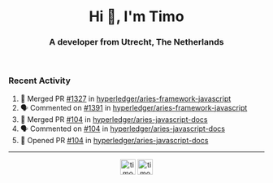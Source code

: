 <h1 align="center">Hi 👋, I'm Timo</h1>
<h3 align="center">A developer from Utrecht, The Netherlands</h3>
<br/>
<!-- https://github.com/rahuldkjain/github-profile-readme-generator --!>

<!--  <p align="left"><img src="https://github-readme-stats.vercel.app/api?username=timoglastra&show_icons=true&count_private=true&" alt="timoglastra" /></p> --!>

<!--
Github language stats
<p align="left"><img src="https://github-readme-stats.vercel.app/api/top-langs/?username=timoglastra&layout=compact" alt="timoglastra" /><p>
-->

<!-- Codestats language stats -->
<!-- <p align="left"><img src="https://codestats-readme.vercel.app/api/top-langs/?username=timoglastra&layout=compact&language_count=12" alt="timoglastra" /><p>    --!>
  
<h3>Recent Activity</h3>

<!--START_SECTION:activity-->
1. 🎉 Merged PR [#1327](https://github.com/hyperledger/aries-framework-javascript/pull/1327) in [hyperledger/aries-framework-javascript](https://github.com/hyperledger/aries-framework-javascript)
2. 🗣 Commented on [#1391](https://github.com/hyperledger/aries-framework-javascript/issues/1391) in [hyperledger/aries-framework-javascript](https://github.com/hyperledger/aries-framework-javascript)
3. 🎉 Merged PR [#104](https://github.com/hyperledger/aries-javascript-docs/pull/104) in [hyperledger/aries-javascript-docs](https://github.com/hyperledger/aries-javascript-docs)
4. 🗣 Commented on [#104](https://github.com/hyperledger/aries-javascript-docs/issues/104) in [hyperledger/aries-javascript-docs](https://github.com/hyperledger/aries-javascript-docs)
5. 💪 Opened PR [#104](https://github.com/hyperledger/aries-javascript-docs/pull/104) in [hyperledger/aries-javascript-docs](https://github.com/hyperledger/aries-javascript-docs)
<!--END_SECTION:activity-->

---

<p align="center">
<a href="https://twitter.com/timoglastra" target="blank"><img align="center" src="https://cdn.jsdelivr.net/npm/simple-icons@3.0.1/icons/twitter.svg" alt="timoglastra" height="30" width="30" /></a>
<a href="https://linkedin.com/in/timoglastra" target="blank"><img align="center" src="https://cdn.jsdelivr.net/npm/simple-icons@3.0.1/icons/linkedin.svg" alt="timoglastra" height="30" width="30" /></a>
</p>



